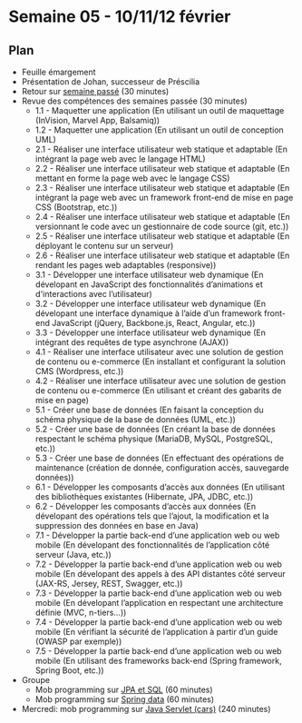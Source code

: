 # Semaine 05 - 10/11/12 février

## Plan

- Feuille émargement
- Présentation de Johan, successeur de Préscilia
- Retour sur [semaine passé](../semaine04/README.md) (30 minutes)
- Revue des compétences des semaines passée (30 minutes)
    - 1.1 - Maquetter une application (En utilisant un outil de maquettage (InVision, Marvel App, Balsamiq))
    - 1.2 - Maquetter une application (En utilisant un outil de conception UML)
    - 2.1 - Réaliser une interface utilisateur web statique et adaptable (En intégrant la page web avec le langage HTML)
    - 2.2 - Réaliser une interface utilisateur web statique et adaptable (En mettant en forme la page web avec le langage CSS)
    - 2.3 - Réaliser une interface utilisateur web statique et adaptable (En intégrant la page web avec un framework front-end de mise en page CSS (Bootstrap, etc.))
    - 2.4 - Réaliser une interface utilisateur web statique et adaptable (En versionnant le code avec un gestionnaire de code source (git, etc.))
    - 2.5 - Réaliser une interface utilisateur web statique et adaptable (En déployant le contenu sur un serveur)
    - 2.6 - Réaliser une interface utilisateur web statique et adaptable (En rendant les pages web adaptables (responsive))
    - 3.1 - Développer une interface utilisateur web dynamique (En dévelopant en JavaScript des fonctionnalités d’animations et d'interactions avec l’utilisateur)
    - 3.2 - Développer une interface utilisateur web dynamique (En dévelopant une interface dynamique à l’aide d’un framework front-end JavaScript (jQuery, Backbone.js, React, Angular, etc.))
    - 3.3 - Développer une interface utilisateur web dynamique (En intégrant des requêtes de type asynchrone (AJAX))
    - 4.1 - Réaliser une interface utilisateur avec une solution de gestion de contenu ou e-commerce (En installant et configurant la solution CMS (Wordpress, etc.))
    - 4.2 - Réaliser une interface utilisateur avec une solution de gestion de contenu ou e-commerce (En utilisant et créant des gabarits de mise en page)
    - 5.1 - Créer une base de données (En faisant la conception du schéma physique de la base de données (UML, etc.))
    - 5.2 - Créer une base de données (En créant la base de données respectant le schéma physique (MariaDB, MySQL, PostgreSQL, etc.))
    - 5.3 - Créer une base de données (En effectuant des opérations de maintenance (création de donnée, configuration accès, sauvegarde données))
    - 6.1 - Développer les composants d’accès aux données (En utilisant des bibliothèques existantes (Hibernate, JPA, JDBC, etc.))
    - 6.2 - Développer les composants d’accès aux données (En dévelopant des opérations tels que l’ajout, la modification et la suppression des données en base en Java)
    - 7.1 - Développer la partie back-end d’une application web ou web mobile (En dévelopant des fonctionnalités de l’application côté serveur (Java, etc.))
    - 7.2 - Développer la partie back-end d’une application web ou web mobile (En dévelopant des appels à des API distantes côté serveur (JAX-RS, Jersey, REST, Swagger, etc.))
    - 7.3 - Développer la partie back-end d’une application web ou web mobile (En dévelopant l’application en respectant une architecture définie (MVC, n-tiers…))
    - 7.4 - Développer la partie back-end d’une application web ou web mobile (En vérifiant la sécurité de l’application à partir d’un guide (OWASP par exemple))
    - 7.5 - Développer la partie back-end d’une application web ou web mobile (En utilisant des frameworks back-end (Spring framework, Spring Boot, etc.))
- Groupe
    - Mob programming sur [JPA et SQL](../../exercices/dubreuia-sql-jpa) (60 minutes)
    - Mob programming sur [Spring data](../../exercices/dubreuia-spring-data) (60 minutes)
- Mercredi: mob programming sur [Java Servlet (cars)](../../exercices/dubreuia-cars) (240 minutes)


